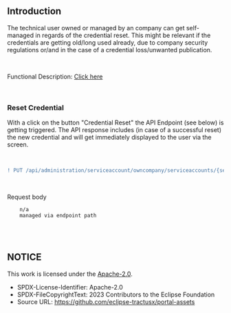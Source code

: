 ## Introduction

The technical user owned or managed by an company can get self-managed in regards of the credential reset.
This might be relevant if the credentials are getting old/long used already, due to company security regulations or/and in the case of a credential loss/unwanted publication.

<br>

Functional Description: [Click here](/docs/user/03.%20User%20Management/03.%20Technical%20User/04.%20Reset%20Credentials.md)

<br>

### Reset Credential

With a click on the button "Credential Reset" the API Endpoint (see below) is getting triggered. The API response includes (in case of a successful reset) the new credential and will get immediately displayed to the user via the screen.

<br>

```diff
! PUT /api/administration/serviceaccount/owncompany/serviceaccounts/{serviceAccountId}/resetCredentials
```

<br>

Request body

    	n/a
    	managed via endpoint path

<br>
<br>

## NOTICE

This work is licensed under the [Apache-2.0](https://www.apache.org/licenses/LICENSE-2.0).

- SPDX-License-Identifier: Apache-2.0
- SPDX-FileCopyrightText: 2023 Contributors to the Eclipse Foundation
- Source URL: https://github.com/eclipse-tractusx/portal-assets
